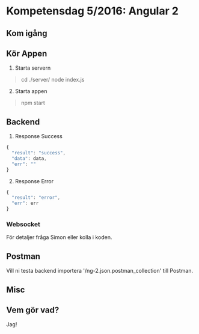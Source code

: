 # Kompetensdag 5/2016: Angular 2

## Kom igång


## Kör Appen
1. Starta servern
  > cd ./server/
  > node index.js
2. Starta appen
  > npm start

## Backend
1. Response Success
```javascript
{
  "result": "success",
  "data": data,
  "err": ""
}
```

2. Response Error
```javascript
{
  "result": "error",
  "err": err
}
```

### Websocket
För detaljer fråga Simon eller kolla i koden.

## Postman
Vill ni testa backend importera '/ng-2.json.postman_collection' till Postman.

## Misc


## Vem gör vad?
Jag!

